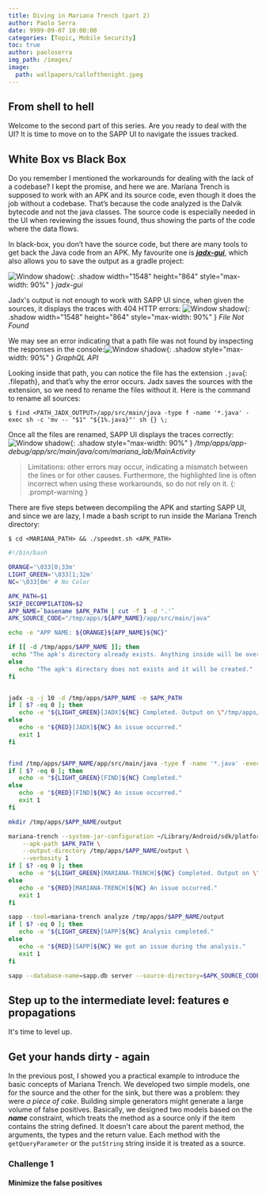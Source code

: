 ```yaml
---
title: Diving in Mariana Trench (part 2)
author: Paolo Serra
date: 9999-09-07 10:00:00
categories: [Topic, Mobile Security]
toc: true
author: paoloserra
img_path: /images/
image:
  path: wallpapers/callofthenight.jpeg
---
```


## From shell to hell
Welcome to the second part of this series. Are you ready to deal with the UI? It is time to move on to the SAPP UI  to navigate the issues tracked. 

## White Box vs Black Box
Do you remember I mentioned the workarounds for dealing with the lack of a codebase? I kept the promise, and here we are. Mariana Trench is supposed to work with an APK and its source code, even though it does the job without a codebase. That’s because the code analyzed is the Dalvik bytecode and not the java classes. The source code is especially needed in the UI when reviewing the issues found, thus showing the parts of the code where the data flows. 

In black-box, you don’t have the source code, but there are many tools to get back the Java code from an APK. My favourite one is [***jadx-gui***](https://github.com/skylot/jadx), which also allows you to save the output as a gradle project:

![Window shadow](mariana-trench/jadx-save-as-grandle.png){: .shadow width="1548" height="864" style="max-width: 90%" }
_jadx-gui_

Jadx's output is not enough to work with SAPP UI since, when given the sources, it displays the traces with 404 HTTP errors:
![Window shadow](mariana-trench/mariana-trench-error-not-found.png){: .shadow width="1548" height="864" style="max-width: 90%" }
_File Not Found_

We may see an error indicating that a path file was not found by inspecting the responses in the console:![Window shadow](mariana-trench/console-error.png){: .shadow  style="max-width: 90%" }
_GraphQL API_

Looking inside that path, you can notice the file has the extension `.java`{: .filepath}, and that’s why the error occurs. Jadx saves the sources with the extension, so we need to rename the files without it. Here is the command to rename all sources:

```console
$ find <PATH_JADX_OUTPUT>/app/src/main/java -type f -name '*.java' -exec sh -c 'mv -- "$1" "${1%.java}"' sh {} \;
```

Once all the files are renamed, SAPP UI displays the traces correctly:
![Window shadow](mariana-trench/trace-file-found.png){: .shadow  style="max-width: 90%" }
_/tmp/apps/app-debug/app/src/main/java/com/mariana_lab/MainActivity_

> Limitations: other errors may occur, indicating a mismatch between the lines or for other causes. Furthermore, the highlighted line is often incorrect when using these workarounds, so do not rely on it.
{: .prompt-warning }

There are five steps between decompiling the APK and starting SAPP UI, and since we are lazy, I made a bash script to run inside the Mariana Trench directory: 

```console
$ cd <MARIANA_PATH> && ./speedmt.sh <APK_PATH>
```

```bash
#!/bin/bash

ORANGE='\033[0;33m'
LIGHT_GREEN='\033[1;32m'
NC='\033[0m' # No Color

APK_PATH=$1
SKIP_DECOMPILATION=$2
APP_NAME=`basename $APK_PATH | cut -f 1 -d '.'`
APK_SOURCE_CODE="/tmp/apps/${APP_NAME}/app/src/main/java"

echo -e "APP NAME: ${ORANGE}${APP_NAME}${NC}"

if [[ -d /tmp/apps/$APP_NAME ]]; then
 echo "The apk's directory already exists. Anything inside will be overwritten!"
else
   echo "The apk's directory does not exists and it will be created."
fi


jadx -q -j 10 -d /tmp/apps/$APP_NAME -e $APK_PATH
if [ $? -eq 0 ]; then
   echo -e "${LIGHT_GREEN}[JADX]${NC} Completed. Output on \"/tmp/apps/${APP_NAME}\""
else
   echo -e "${RED}[JADX]${NC} An issue occurred."
   exit 1
fi


find /tmp/apps/$APP_NAME/app/src/main/java -type f -name '*.java' -exec sh -c 'mv -- "$1" "${1%.java}"' sh {} \;
if [ $? -eq 0 ]; then
   echo -e "${LIGHT_GREEN}[FIND]${NC} Completed."
else
   echo -e "${RED}[FIND]${NC} An issue occurred."
   exit 1
fi

mkdir /tmp/apps/$APP_NAME/output

mariana-trench --system-jar-configuration ~/Library/Android/sdk/platforms/android-30/android.jar \
    --apk-path $APK_PATH \
    --output-directory /tmp/apps/$APP_NAME/output \
    --verbosity 1
if [ $? -eq 0 ]; then
   echo -e "${LIGHT_GREEN}[MARIANA-TRENCH]${NC} Completed. Output on \"/tmp/apps/${APP_NAME}/output\""
else
   echo -e "${RED}[MARIANA-TRENCH]${NC} An issue occurred."
   exit 1
fi

sapp --tool=mariana-trench analyze /tmp/apps/$APP_NAME/output
if [ $? -eq 0 ]; then
   echo -e "${LIGHT_GREEN}[SAPP]${NC} Analysis completed."
else
   echo -e "${RED}[SAPP]${NC} We got an issue during the analysis."
   exit 1
fi

sapp --database-name=sapp.db server --source-directory=$APK_SOURCE_CODE --debug
````

## Step up to the intermediate level: features e propagations
It's time to level up.


## Get your hands dirty - again
In the previous post, I showed you a practical example to introduce the basic concepts of Mariana Trench. We developed two simple models, one for the source and the other for the sink, but there was a problem: they were *a piece of cake*. Building simple generators might generate a large volume of false positives. Basically, we designed two models based on the ***name*** constraint, which treats the method as a source only if the item contains the string defined. It doesn't care about the parent method, the arguments, the types and the return value. Each method with the ```getQueryParameter```  or the ```putString``` string inside it is treated as a source.


### Challenge 1


#### Minimize the false positives